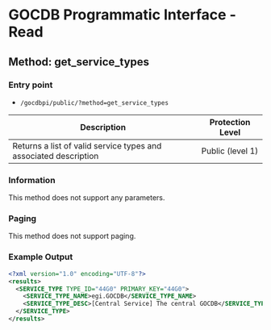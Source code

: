 # GOCDB Programmatic Interface - Read

## Method: get_service_types

### Entry point

- `/gocdbpi/public/?method=get_service_types`

| Description | Protection Level |
| - | - |
| Returns a list of valid service types and associated description | Public (level 1) |

### Information

This method does not support any parameters.

### Paging

This method does not support paging.

### Example Output

```xml
<?xml version="1.0" encoding="UTF-8"?>
<results>
  <SERVICE_TYPE TYPE_ID="44G0" PRIMARY_KEY="44G0">
    <SERVICE_TYPE_NAME>egi.GOCDB</SERVICE_TYPE_NAME>
    <SERVICE_TYPE_DESC>[Central Service] The central GOCDB</SERVICE_TYPE_DESC>
  </SERVICE_TYPE>
</results>
```

